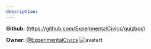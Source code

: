 ```yaml
---
description: 
---
```



**Github:** (https://github.com/ExperimentalCivics/quizbox)

**Owner:** [@ExperimentalCivics](https://github.com/ExperimentalCivics) ![avatart](https://avatars0.githubusercontent.com/u/40342941?v=4)

